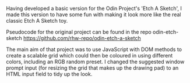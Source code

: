 Having developed a basic version for the Odin Project's 'Etch A Sketch', I made this version to have some fun with making it look more like the real classic Etch A Sketch toy. 

Pseudocode for the original project can be found in the repo odin-etch-sketch
https://github.com/rhw-repo/odin-etch-a-sketch

The main aim of that project was to use JavaScript with DOM methods to create a scalable grid which could then be coloured in using different colors, including an RGB random preset. I changed the suggested window prompt input (for resizing the grid that makes up the drawing pad) to an HTML input field to tidy up the look. 